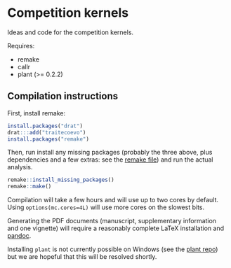 # Competition kernels

Ideas and code for the competition kernels.

Requires:
  - remake
  - callr
  - plant (>= 0.2.2)

## Compilation instructions

First, install remake:

```r
install.packages("drat")
drat:::add("traitecoevo")
install.packages("remake")
```

Then, run install any missing packages (probably the three above, plus dependencies and a few extras: see the [remake file](https://github.com/traitecoevo/competition_kernels/blob/master/remake.yml)) and run the actual analysis.

```r
remake::install_missing_packages()
remake::make()
```

Compilation will take a few hours and will use up to two cores by default.  Using `options(mc.cores=4L)` will use more cores on the slowest bits.

Generating the PDF documents (manuscript, supplementary information and one vignette) will require a reasonably complete LaTeX installation and [pandoc](http://pandoc.org/installing.html).

Installing `plant` is not currently possible on Windows (see the [plant repo](https://github.com/traitecoevo/plant)) but we are hopeful that this will be resolved shortly.
